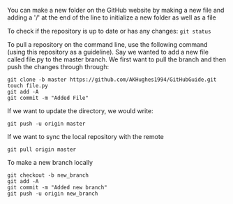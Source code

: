 You can make a new folder on the GitHub website by making a new file and adding a '/' at the end of the line to initialize a new folder as well as a file

To check if the repository is up to date or has any changes: `git status` 

To pull a repository on the command line, use the following command (using this repository as a guideline). Say we wanted to add a new file called file.py to the master branch. We first want to pull the branch and then push the changes through through: 
```
git clone -b master https://github.com/AKHughes1994/GitHubGuide.git
touch file.py
git add -A
git commit -m "Added File"
```

If we want to update the directory, we would write:
```
git push -u origin master
```

If we want to sync the local repository with the remote
```
git pull origin master
```

To make a new branch locally
```
git checkout -b new_branch
git add -A
git commit -m "Added new branch"
git push -u origin new_branch
```
